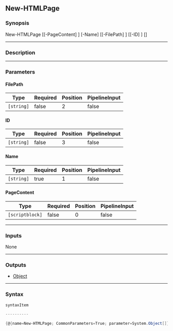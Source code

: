 New-HTMLPage
------------




### Synopsis

New-HTMLPage [[-PageContent] <scriptblock>] [-Name] <string> [[-FilePath] <string>] [[-ID] <string>] [<CommonParameters>]




---


### Description


---


### Parameters
#### **FilePath**




|Type      |Required|Position|PipelineInput|
|----------|--------|--------|-------------|
|`[string]`|false   |2       |false        |



#### **ID**




|Type      |Required|Position|PipelineInput|
|----------|--------|--------|-------------|
|`[string]`|false   |3       |false        |



#### **Name**




|Type      |Required|Position|PipelineInput|
|----------|--------|--------|-------------|
|`[string]`|true    |1       |false        |



#### **PageContent**




|Type           |Required|Position|PipelineInput|
|---------------|--------|--------|-------------|
|`[scriptblock]`|false   |0       |false        |





---


### Inputs
None




---


### Outputs
* [Object](https://learn.microsoft.com/en-us/dotnet/api/System.Object)






---


### Syntax
```PowerShell
syntaxItem
```
```PowerShell
----------
```
```PowerShell
{@{name=New-HTMLPage; CommonParameters=True; parameter=System.Object[]}}
```
